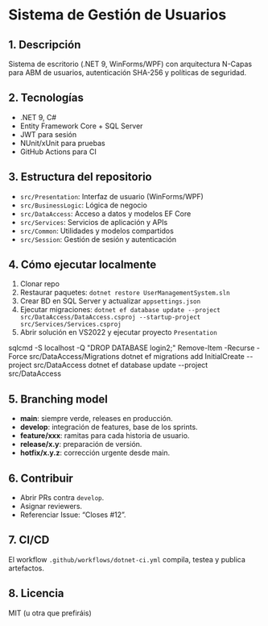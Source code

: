 # Sistema de Gestión de Usuarios

## 1. Descripción  
Sistema de escritorio (.NET 9, WinForms/WPF) con arquitectura N-Capas para ABM de usuarios, autenticación SHA-256 y políticas de seguridad.

## 2. Tecnologías  
- .NET 9, C#  
- Entity Framework Core + SQL Server  
- JWT para sesión  
- NUnit/xUnit para pruebas  
- GitHub Actions para CI

## 3. Estructura del repositorio
- `src/Presentation`: Interfaz de usuario (WinForms/WPF)
- `src/BusinessLogic`: Lógica de negocio
- `src/DataAccess`: Acceso a datos y modelos EF Core
- `src/Services`: Servicios de aplicación y APIs
- `src/Common`: Utilidades y modelos compartidos
- `src/Session`: Gestión de sesión y autenticación

## 4. Cómo ejecutar localmente  
1. Clonar repo  
2. Restaurar paquetes: `dotnet restore UserManagementSystem.sln`  
3. Crear BD en SQL Server y actualizar `appsettings.json`  
4. Ejecutar migraciones: `dotnet ef database update --project src/DataAccess/DataAccess.csproj --startup-project src/Services/Services.csproj`  
5. Abrir solución en VS2022 y ejecutar proyecto `Presentation`

sqlcmd -S localhost -Q "DROP DATABASE login2;"
Remove-Item -Recurse -Force src/DataAccess/Migrations
dotnet ef migrations add InitialCreate --project src/DataAccess
dotnet ef database update --project src/DataAccess

## 5. Branching model  
- **main**: siempre verde, releases en producción.  
- **develop**: integración de features, base de los sprints.  
- **feature/xxx**: ramitas para cada historia de usuario.  
- **release/x.y**: preparación de versión.  
- **hotfix/x.y.z**: corrección urgente desde main.

## 6. Contribuir  
- Abrir PRs contra `develop`.  
- Asignar reviewers.  
- Referenciar Issue: “Closes #12”.  

## 7. CI/CD  
El workflow `.github/workflows/dotnet-ci.yml` compila, testea y publica artefactos.

## 8. Licencia  
MIT (u otra que prefiráis)
